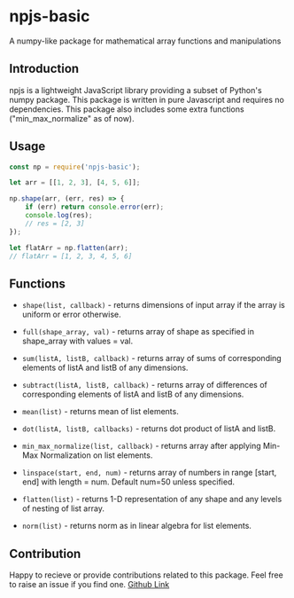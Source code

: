 # npjs-basic

A numpy-like package for mathematical array functions and manipulations

## Introduction

npjs is a lightweight JavaScript library providing a subset of Python's numpy package. This package is written in pure Javascript and requires no dependencies. This package also includes some extra functions ("min_max_normalize" as of now).

## Usage

```js
const np = require('npjs-basic');

let arr = [[1, 2, 3], [4, 5, 6]];

np.shape(arr, (err, res) => {
    if (err) return console.error(err);
    console.log(res);
    // res = [2, 3]
});

let flatArr = np.flatten(arr);
// flatArr = [1, 2, 3, 4, 5, 6]
```

## Functions

- ```shape(list, callback)``` - returns dimensions of input array if the array is uniform or error otherwise.

- ```full(shape_array, val)``` - returns array of shape as specified in shape_array with values = val.

- ```sum(listA, listB, callback)``` - returns array of sums of corresponding elements of listA and listB of any dimensions.

- ```subtract(listA, listB, callback)``` - returns array of differences of corresponding elements of listA and listB of any dimensions.

- ```mean(list)``` - returns mean of list elements.

- ```dot(listA, listB, callbacks)``` - returns dot product of listA and listB.

- ```min_max_normalize(list, callback)``` - returns array after applying Min-Max Normalization on list elements.

- ```linspace(start, end, num)``` - returns array of numbers in range [start, end] with length = num. Default num=50 unless specified.

- ```flatten(list)``` - returns 1-D representation of any shape and any levels of nesting of list array.

- ```norm(list)``` - returns norm as in linear algebra for list elements.

## Contribution

Happy to recieve or provide contributions related to this package. Feel free to raise an issue if you find one. [Github Link](https://github.com/hrishibawane/npjs)
